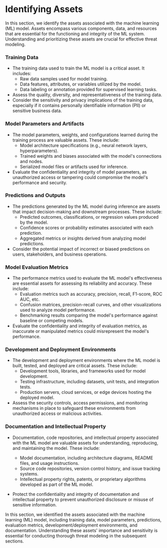 # Identifying Assets
In this section, we identify the assets associated with the machine learning (ML) model. Assets encompass various components, data, and resources that are essential for the functioning and integrity of the ML system. Understanding and prioritizing these assets are crucial for effective threat modeling.

### Training Data

- The training data used to train the ML model is a critical asset. It includes:
  - Raw data samples used for model training.
  - Data features, attributes, or variables utilized by the model.
  - Data labeling or annotation provided for supervised learning tasks.
- Assess the quality, diversity, and representativeness of the training data.
- Consider the sensitivity and privacy implications of the training data, especially if it contains personally identifiable information (PII) or sensitive business data.

### Model Parameters and Artifacts

- The model parameters, weights, and configurations learned during the training process are valuable assets. These include:
  - Model architecture specifications (e.g., neural network layers, hyperparameters).
  - Trained weights and biases associated with the model's connections and nodes.
  - Serialized model files or artifacts used for inference.
- Evaluate the confidentiality and integrity of model parameters, as unauthorized access or tampering could compromise the model's performance and security.

### Predictions and Outputs

- The predictions generated by the ML model during inference are assets that impact decision-making and downstream processes. These include:
  - Predicted outcomes, classifications, or regression values produced by the model.
  - Confidence scores or probability estimates associated with each prediction.
  - Aggregated metrics or insights derived from analyzing model predictions.
- Consider the potential impact of incorrect or biased predictions on users, stakeholders, and business operations.

### Model Evaluation Metrics

- The performance metrics used to evaluate the ML model's effectiveness are essential assets for assessing its reliability and accuracy. These include:
  - Evaluation metrics such as accuracy, precision, recall, F1-score, ROC AUC, etc.
  - Confusion matrices, precision-recall curves, and other visualizations used to analyze model performance.
  - Benchmarking results comparing the model's performance against baseline or competing models.
- Evaluate the confidentiality and integrity of evaluation metrics, as inaccurate or manipulated metrics could misrepresent the model's performance.

### Development and Deployment Environments

- The development and deployment environments where the ML model is built, tested, and deployed are critical assets. These include:
  - Development tools, libraries, and frameworks used for model development.
  - Testing infrastructure, including datasets, unit tests, and integration tests.
  - Production servers, cloud services, or edge devices hosting the deployed model.
- Assess the security controls, access permissions, and monitoring mechanisms in place to safeguard these environments from unauthorized access or malicious activities.

### Documentation and Intellectual Property

- Documentation, code repositories, and intellectual property associated with the ML model are valuable assets for understanding, reproducing, and maintaining the model. These include:
  - Model documentation, including architecture diagrams, README files, and usage instructions.
  - Source code repositories, version control history, and issue tracking systems.
  - Intellectual property rights, patents, or proprietary algorithms developed as part of the ML model.

- Protect the confidentiality and integrity of documentation and intellectual property to prevent unauthorized disclosure or misuse of sensitive information.

In this section, we identified the assets associated with the machine learning (ML) model, including training data, model parameters, predictions, evaluation metrics, development/deployment environments, and documentation. Understanding these assets' importance and sensitivity is essential for conducting thorough threat modeling in the subsequent sections.


















